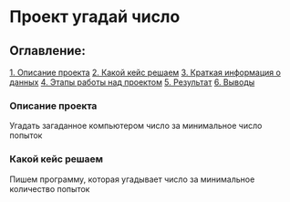# Проект угадай число

## Оглавление:
[1. Описание проекта](https://github.com/Pese1/DST/tree/main/Projekt_0/README.md#Описание-проекта)
[2. Какой кейс решаем](https://github.com/Pese1/DST/tree/main/Projekt_0/README.md#Какой-кейс-решаем)
[3. Краткая информация о данных](https://github.com/Pese1/DST/tree/main/Projekt_0/README.md#Краткая-информация-о-данных)
[4. Этапы работы над проектом](https://github.com/Pese1/DST/tree/main/Projekt_0/README.md#Этапы-работы-над-проектом)
[5. Результат](https://github.com/Pese1/DST/tree/main/Projekt_0/README.md#Результат)
[6. Выводы](https://github.com/Pese1/DST/tree/main/Projekt_0/README.md#Выводы)

### Описание проекта
Угадать загаданное компьютером число за минимальное число попыток
### Какой кейс решаем
Пишем программу, которая угадывает число за минимальное количество попыток
